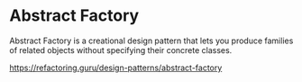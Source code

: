 # Abstract Factory
Abstract Factory is a creational design pattern that lets you produce families of related objects without specifying their concrete classes.

https://refactoring.guru/design-patterns/abstract-factory